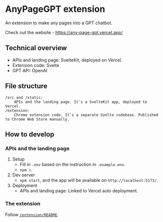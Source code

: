# AnyPageGPT extension

An extension to make any pages into a GPT chatbot.

Check out the website - https://any-page-gpt.vercel.app/

## Technical overview

- APIs and landing page: SvelteKit, deployed on Vercel.
- Extension code: Svelte
- GPT API: OpenAI

## File structure

```
/src and /static:
    APIs and the landing page. It's a SvelteKit app, deployed to Vercel.
/extension:
    Chrome extension code. It's a separate Svelte codebase. Published to Chrome Web Store manually.
```

## How to develop

### APIs and the landing page

1. Setup
    - Fill in `.env` based on the instruction in `.example.env`.
    - `npm i`.
1. Dev server
    - `npm start`, and the app will be available on `http://localhost:5173/`.
1. Deployment
    - APIs and landing page: Linked to Vercel auto deployment.

### The extension

Follow [`/extension/README`](./extension/).
